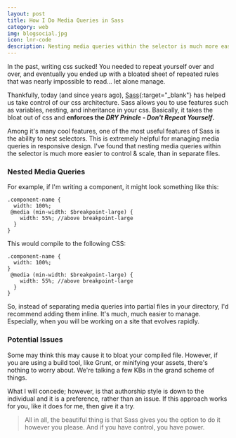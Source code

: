```yaml
---
layout: post
title: How I Do Media Queries in Sass
category: web
img: blogsocial.jpg
icon: lnr-code
description: Nesting media queries within the selector is much more easier to control for scalable css architecture
---
```

In the past, writing css sucked! You needed to repeat yourself over and over, and eventually you ended up with a bloated sheet of repeated rules that was nearly impossible to read... let alone manage. 

Thankfully, today (and since years ago), [Sass](http://sass-lang.com){:target="_blank"} has helped us take control of our css architecture. Sass allows you to use features such as variables, nesting, and inheritance in your css. Basically, it takes the bloat out of css and **enforces the *DRY Princle - Don't Repeat Yourself*.**

Among it's many cool features, one of the most useful features of Sass is the ability to nest selectors. This is extremely helpful for managing media queries in responsive design. I've found that nesting media queries within the selector is much more easier to control & scale, than in separate files.

### Nested Media Queries 
For example, if I'm writing a component, it might look something like this:
~~~~
.component-name {
  width: 100%;
 @media (min-width: $breakpoint-large) {
    width: 55%; //above breakpoint-large
  }
}
~~~~

This would compile to the following CSS:
~~~~
.component-name {
  width: 100%;
}
 @media (min-width: $breakpoint-large) {
    width: 55%; //above breakpoint-large
  }
}
~~~~

So, instead of separating media queries into partial files in your directory, I'd recommend adding them inline. It's much, much easier to manage. Especially, when you will be working on a site that evolves rapidly.

### Potential Issues
Some may think this may cause it to bloat your compiled file. However, if you are using a build tool, like Grunt, or minifying your assets, there's nothing to worry about. We're talking a few KBs in the grand scheme of things.

What I will concede; however, is that authorship style is down to the individual and it is a preference, rather than an issue. If this approach works for you, like it does for me, then give it a try.

> All in all, the beautiful thing is that Sass gives you the option to do it however you please. And if you have control, you have power.